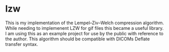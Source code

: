 # lzw
This is my implementation of the Lempel–Ziv–Welch compression algorithm.
While needing to implemenent LZW for gif files this became a useful library.
I am using this as an example project for use by the public with reference to the author.
This algorithm should be compatible with DICOMs Deflate transfer syntax.
